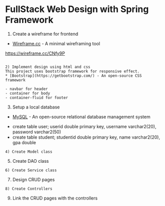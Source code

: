 # FullStack Web Design with Spring Framework 

1) Create a wireframe for frontend
* [Wireframe.cc](https://wireframe.cc/) - A minimal wireframing tool

https://wireframe.cc/CNfy9P
```

2) Implement design using html and css
This project uses bootstrap framework for responsive effect.
* [Bootstrap](https://getbootstrap.com/) - An open-source CSS framework

- navbar for header
- container for body
- container-fluid for footer
```
3) Setup a local database
* [MySQL](https://www.mysql.com/) - An open-source relational database management system

- create table user; userid double primary key, username varchar2(20), password varchar2(50)
- create table student; studentid double primary key, name varchar2(20), gpa double
```
4) Create Model class
```
5) Create DAO class
```
6) Create Service class
```
7) Design CRUD pages
```
8) Create Controllers
```
9) Link the CRUD pages with the controllers
```
